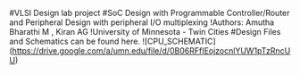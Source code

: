 
#VLSI Design lab project
#SoC Design with Programmable Controller/Router and Peripheral Design with peripheral I/O multiplexing
!Authors: Amutha Bharathi M ,         Kiran AG
!University of Minnesota - Twin Cities
#Design Files and Schematics can be found here.
![CPU_SCHEMATIC] (https://drive.google.com/a/umn.edu/file/d/0B06RFfIEojzocnlYUW1pTzRncUU)
